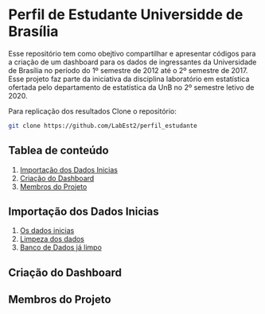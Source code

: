 # Perfil de Estudante Universidde de Brasília

Esse repositório tem como obejtivo compartilhar e apresentar códigos para a criação de um dashboard para os dados de ingressantes da Universidade de Brasília no período do 1º semestre de 2012 até o 2º semestre de 2017.
Esse projeto faz parte da iniciativa da disciplina laboratório em estatística ofertada pelo departamento de estatística da UnB no 2º semestre letivo de 2020.

Para replicação dos resultados Clone o repositório:

```sh
git clone https://github.com/LabEst2/perfil_estudante
```

## Tablea de conteúdo 
1. [Importação dos Dados Inicias](#Importação-dos-Dados-Inicias )
2. [Criação do Dashboard](#Criação-do-Dashboard)
3. [Membros do Projeto](#Membros-do-Projeto)


## Importação dos Dados Inicias 
1. [Os dados inicias](https://github.com/LabEst2/perfil_estudante/blob/main/bancofinalreduzido_12012_22017_m_PerfEstudante.zip)
2. [Limpeza dos dados](https://github.com/LabEst2/perfil_estudante/blob/main/limpezabanco.R)
3. [Banco de Dados já limpo](https://github.com/LabEst2/perfil_estudante/blob/main/estudanteunb.rar)

## Criação do Dashboard


## Membros do Projeto
